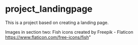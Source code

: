 # project_landingpage

This is a project based on creating a landing page.

Images in section two:
Fish icons created by Freepik - Flaticon
https://www.flaticon.com/free-icons/fish"